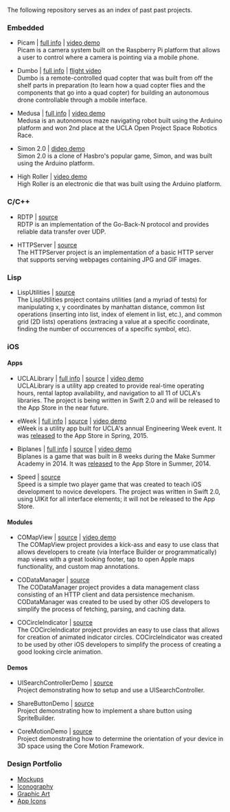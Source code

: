 The following repository serves as an index of past past projects.

### Embedded

* Picam | [full info](https://github.com/orcudy/index/wiki/Picam) | [video demo](https://vimeo.com/152344182)  
Picam is a camera system built on the Raspberry Pi platform that allows a user to control where a camera is pointing via a mobile phone.

* Dumbo | [full info](https://github.com/orcudy/index/wiki/Dumbo) | [flight video](https://vimeo.com/album/3693518/video/147213131)  
Dumbo is a remote-controlled quad copter that was built from off the shelf parts in preparation (to learn how a quad copter flies and the components that go into a quad copter) for building an autonomous drone controllable through a mobile interface. 

* Medusa | [full info](https://github.com/orcudy/index/wiki/Medusa) | [video demo](http://bit.ly/demo-medusa )  
Medusa is an autonomous maze navigating robot built using the Arduino platform and won 2nd place at the UCLA Open Project Space Robotics Race.

* Simon 2.0 | [dideo demo](https://www.youtube.com/watch?v=Y-aSRVm62rg)  
Simon 2.0 is a clone of Hasbro's popular game, Simon, and was built using the Arduino platform. 

* High Roller | [video demo](https://www.youtube.com/watch?v=iAKFtmWaHXI)  
High Roller is an electronic die that was built using the Arduino platform. 

### C/C++

* RDTP | [source](https://github.com/orcudy/RDTP)  
RDTP is an implementation of the Go-Back-N protocol and provides reliable data transfer over UDP.  

* HTTPServer | [source](https://github.com/orcudy/HTTPServer)  
The HTTPServer project is an implementation of a basic HTTP server that supports serving webpages containing JPG and GIF images.

### Lisp

* LispUtilities | [source](https://github.com/orcudy/LispUtilities)  
The LispUtilities project contains utilities (and a myriad of tests) for manipulating x, y coordinates by manhattan distance, common list operations (inserting into list, index of element in list, etc.), and common grid (2D lists) operations (extracing a value at a specific coordinate, finding the number of occurrences of a specific symbol, etc).

### iOS

#### Apps
* UCLALibrary | [full info](https://github.com/orcudy/index/wiki/UCLALibrary) | [source](https://github.com/orcudy/UCLALibrary) | [video demo](https://vimeo.com/album/3693502/video/148405704)  
UCLALibrary is a utility app created to provide real-time operating hours, rental laptop availability, and navigation to all 11 of UCLA's libraries. The project is being written in Swift 2.0 and will be released to the App Store in the near future.

* eWeek | [full info](https://github.com/orcudy/index/wiki/eWeek) | [source](https://github.com/orcudy/eWeek) | [video demo](https://vimeo.com/album/3693502/video/148404888)  
eWeek is a utility app built for UCLA's annual Engineering Week event. It was [released](https://itunes.apple.com/WebObjects/MZStore.woa/wa/viewSoftware?id=981637936&mt=8) to the App Store in Spring, 2015.

* Biplanes | [full info](https://github.com/orcudy/index/wiki/Biplanes) | [source](https://github.com/orcudy/Biplanes) | [video demo](https://vimeo.com/album/3693502/video/103840072)  
Biplanes is a game that was built in 8 weeks during the Make Summer Academy in 2014. It was [released](https://itunes.apple.com/us/app/biplanes!/id904104087?ls=1&mt=8!) to the App Store in Summer, 2014.

* Speed | [source](https://github.com/orcudy/Speed)  
Speed is a simple two player game that was created to teach iOS development to novice developers. The project was written in Swift 2.0, using UIKit for all interface elements; it will not be released to the App Store.

#### Modules

* COMapView | [source](https://github.com/orcudy/COMapView) | [video demo](https://vimeo.com/album/3693502/video/148405026)  
The COMapView project provides a kick-ass and easy to use class that allows developers to create (via Interface Builder or programmatically) map views with a great looking footer, tap to open Apple maps functionality, and custom map annotations.

* CODataManager | [source](https://github.com/orcudy/CODataManager)  
The CODataManager project provides a data management class consisting of an HTTP client and data persistence mechanism. CODataManager was created to be used by other iOS developers to simplify the process of fetching, parsing, and caching data.

* COCircleIndicator | [source](https://github.com/orcudy/COCircleIndicator)  
The COCircleIndicator project provides an easy to use class that allows for creation of animated indicator circles. COCircleIndicator was created to be used by other iOS developers to simplify the process of creating a good looking circle animation.

#### Demos

* UISearchControllerDemo | [source](https://github.com/orcudy/UISearchControllerDemo)  
Project demonstrating how to setup and use a UISearchController.

* ShareButtonDemo | [source](https://github.com/orcudy/ShareButtonDemo)  
Project demonstrating how to implement a share button using SpriteBuilder.

* CoreMotionDemo | [source](https://github.com/orcudy/CoreMotionDemo)  
Project demonstrating how to determine the orientation of your device in 3D space using the Core Motion Framework.

### Design Portfolio

* [Mockups](https://www.dropbox.com/sh/nkfh5o3f2jltaxe/AABA7swlYrjjWHk3-zzkAQj0a?dl=0)
* [Iconography](https://www.dropbox.com/sh/1cuskhqvdgnm4ii/AAAytV6w6f-TcHK7yl5kMsGta?dl=0)
* [Graphic Art](https://www.dropbox.com/sh/a5hqz2551zug8m6/AABjAUBn6bSt364ykVQ9tkFfa?dl=0)
* [App Icons](https://www.dropbox.com/sh/ysi8pzu05cvaomh/AAB5Ae7LMSAybaO7AbamNmo9a?dl=0)
